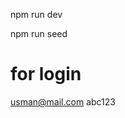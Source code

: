 
<!-- website link -->



<!-- for running developing server -->
npm run dev


<!-- for running seed script -->
npm run seed




# for login
usman@mail.com
abc123
